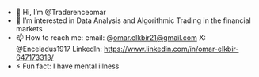 - 👋 Hi, I’m @Traderenceomar
- 👀 I’m interested in Data Analysis and Algorithmic Trading in the financial markets
- 📫 How to reach me:
           email: @omar.elkbir21@gmail.com
           X: @Enceladus1917
           LinkedIn: https://www.linkedin.com/in/omar-elkbir-647173313/
- ⚡ Fun fact: I have mental illness
<!---
Traderenceomar/Traderenceomar is a ✨ special ✨ repository because its `README.md` (this file) appears on your GitHub profile.
You can click the Preview link to take a look at your changes.
--->
